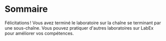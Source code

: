# Sommaire

Félicitations ! Vous avez terminé le laboratoire sur la chaîne se terminant par une sous-chaîne. Vous pouvez pratiquer d'autres laboratoires sur LabEx pour améliorer vos compétences.
